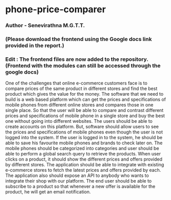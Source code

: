 # phone-price-comparer

### Author  - Senevirathna M.G.T.T.

### (Please download the frontend using the Google docs link provided in the report.)
### Edit : The frontend files are now added to the repository. (Frontend with the modules can still be accessed through the google docs)

One of the challenges that online e-commerce customers face is to compare prices of the same product in different stores and find the best product which gives the value for the money. The software that we need to build is a web based platform which can get the prices and specifications of mobile phones from different online stores and compares those in one single place. So that the user will be able to compare and contrast different prices and specifications of mobile phone in a single store and buy the best one without going into different websites. The users should be able to create accounts on this platform. But, software should allow users to see the prices and specifications of mobile phones even though the user is not logged into the system. If the user is logged in to the system, he should be able to save his favourite mobile phones and brands to check later on. The mobile phones should be categorized into categories and user should be able to perform a global search query to retrieve the products. When user clicks on a product, it should show the different prices and offers provided by different stores. The application should be able to integrate with existing e-commerce stores to fetch the latest prices and offers provided by each. The application also should expose an API to anybody who wants to integrate their shop with our platform. The end user should be able to subscribe to a product so that whenever a new offer is available for the product, he will get an email notification.
